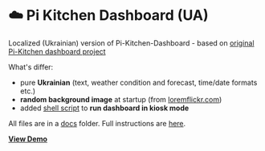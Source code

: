 #  :cloud: Pi Kitchen Dashboard (UA)
Localized (Ukrainian) version of Pi-Kitchen-Dashboard - based on [original Pi-Kitchen dashboard project](https://github.com/userexec/Pi-Kitchen-Dashboard)

What's differ:
* pure **Ukrainian** (text, weather condition and forecast, time/date formats etc.)
* **random background image** at startup (from [loremflickr.com](http://loremflickr.com))
* added [shell script](https://github.com/liketaurus/Pi-Kitchen-Dashboard-UA/blob/master/docs/run.sh) to **run dashboard in kiosk mode**

All files are in a [docs](https://github.com/liketaurus/Pi-Kitchen-Dashboard-UA/tree/master/docs) folder. Full instructions are [here](https://github.com/liketaurus/Pi-Kitchen-Dashboard-UA/blob/master/docs/README.md).

[**View Demo**](https://liketaurus.github.io/Pi-Kitchen-Dashboard-UA/skins/default/index.html)
